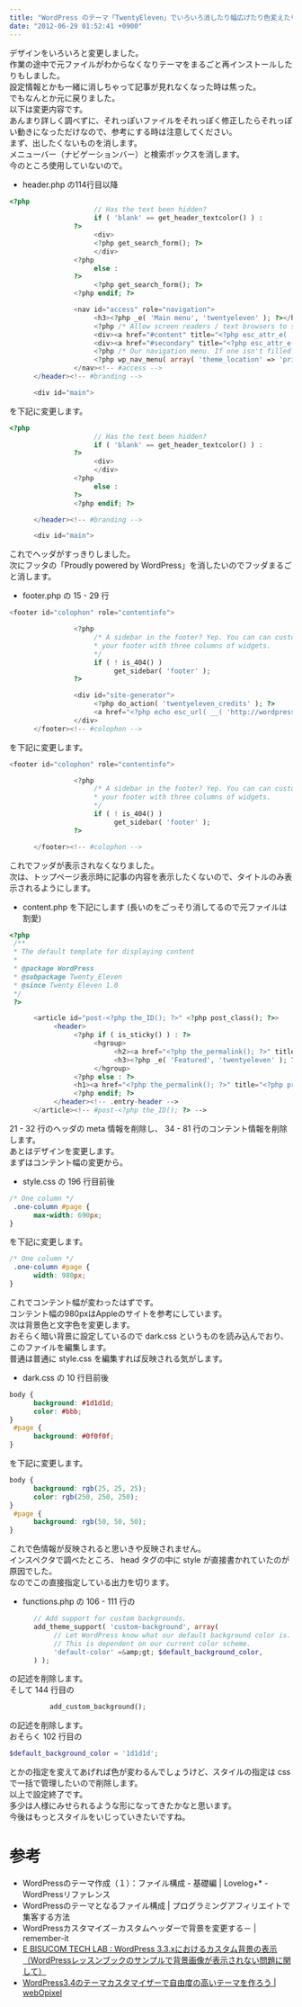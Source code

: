 ```yaml
---
title: "WordPress のテーマ「TwentyEleven」でいろいろ消したり幅広げたり色変えたりした"
date: "2012-06-29 01:52:41 +0900"
---
```


デザインをいろいろと変更しました。  
作業の途中で元ファイルがわからなくなりテーマをまるごと再インストールしたりもしました。  
設定情報とかも一緒に消しちゃって記事が見れなくなった時は焦った。  
でもなんとか元に戻りました。  
以下は変更内容です。  
あんまり詳しく調べずに、それっぽいファイルをそれっぽく修正したらそれっぽい動きになっただけなので、参考にする時は注意してください。  
まず、出したくないものを消します。  
メニューバー（ナビゲーションバー）と検索ボックスを消します。  
今のところ使用していないので。

- header.php の114行目以降

```php
<?php
                     // Has the text been hidden?
                     if ( 'blank' == get_header_textcolor() ) :
                ?>
                     <div>
                     <?php get_search_form(); ?>
                     </div>
                <?php
                     else :
                ?>
                     <?php get_search_form(); ?>
                <?php endif; ?>

                <nav id="access" role="navigation">
                     <h3><?php _e( 'Main menu', 'twentyeleven' ); ?></h3>
                     <?php /* Allow screen readers / text browsers to skip the navigation menu and get right to the good stuff. */ ?>
                     <div><a href="#content" title="<?php esc_attr_e( 'Skip to primary content', 'twentyeleven' ); ?>"><?php _e( 'Skip to primary content', 'twentyeleven' ); ?></a></div>
                     <div><a href="#secondary" title="<?php esc_attr_e( 'Skip to secondary content', 'twentyeleven' ); ?>"><?php _e( 'Skip to secondary content', 'twentyeleven' ); ?></a></div>
                     <?php /* Our navigation menu. If one isn't filled out, wp_nav_menu falls back to wp_page_menu. The menu assigned to the primary location is the one used. If one isn't assigned, the menu with the lowest ID is used. */ ?>
                     <?php wp_nav_menu( array( 'theme_location' => 'primary' ) ); ?>
                </nav><!-- #access -->
      </header><!-- #branding -->

      <div id="main">
```

を下記に変更します。

```php
<?php
                     // Has the text been hidden?
                     if ( 'blank' == get_header_textcolor() ) :
                ?>
                     <div>
                     </div>
                <?php
                     else :
                ?>
                <?php endif; ?>

      </header><!-- #branding -->

      <div id="main">
```

これでヘッダがすっきりしました。  
次にフッタの「Proudly powered by WordPress」を消したいのでフッダまるごと消します。

- footer.php の 15 - 29 行

```php
<footer id="colophon" role="contentinfo">

                <?php
                     /* A sidebar in the footer? Yep. You can can customize
                     * your footer with three columns of widgets.
                     */
                     if ( ! is_404() )
                          get_sidebar( 'footer' );
                ?>

                <div id="site-generator">
                     <?php do_action( 'twentyeleven_credits' ); ?>
                     <a href="<?php echo esc_url( __( 'http://wordpress.org/', 'twentyeleven' ) ); ?>" title="<?php esc_attr_e( 'Semantic Personal Publishing Platform', 'twentyeleven' ); ?>" rel="generator"><?php printf( __( 'Proudly powered by %s', 'twentyeleven' ), 'WordPress' ); ?></a>
                </div>
      </footer><!-- #colophon -->
```

を下記に変更します。

```php
<footer id="colophon" role="contentinfo">

                <?php
                     /* A sidebar in the footer? Yep. You can can customize
                     * your footer with three columns of widgets.
                     */
                     if ( ! is_404() )
                          get_sidebar( 'footer' );
                ?>

      </footer><!-- #colophon -->
```

これでフッダが表示されなくなりました。  
次は、トップページ表示時に記事の内容を表示したくないので、タイトルのみ表示されるようにします。

- content.php を下記にします (長いのをごっそり消してるので元ファイルは割愛)

```php
<?php
 /**
 * The default template for displaying content
 *
 * @package WordPress
 * @subpackage Twenty_Eleven
 * @since Twenty Eleven 1.0
 */
 ?>

      <article id="post-<?php the_ID(); ?>" <?php post_class(); ?>>
           <header>
                <?php if ( is_sticky() ) : ?>
                     <hgroup>
                          <h2><a href="<?php the_permalink(); ?>" title="<?php printf( esc_attr__( 'Permalink to %s', 'twentyeleven' ), the_title_attribute( 'echo=0' ) ); ?>" rel="bookmark"><?php the_title(); ?></a></h2>
                          <h3><?php _e( 'Featured', 'twentyeleven' ); ?></h3>
                     </hgroup>
                <?php else : ?>
                <h1><a href="<?php the_permalink(); ?>" title="<?php printf( esc_attr__( 'Permalink to %s', 'twentyeleven' ), the_title_attribute( 'echo=0' ) ); ?>" rel="bookmark"><?php the_title(); ?></a></h1>
                <?php endif; ?>
           </header><!-- .entry-header -->
      </article><!-- #post-<?php the_ID(); ?> -->
```

21 - 32 行のヘッダの meta 情報を削除し、 34 - 81 行のコンテント情報を削除します。  
あとはデザインを変更します。  
まずはコンテント幅の変更から。

- style.css の 196 行目前後

```css
/* One column */
 .one-column #page {
      max-width: 690px;
}
```

を下記に変更します。

```css
/* One column */
 .one-column #page {
      width: 980px;
}
```

これでコンテント幅が変わったはずです。  
コンテント幅の980pxはAppleのサイトを参考にしています。  
次は背景色と文字色を変更します。  
おそらく暗い背景に設定しているので dark.css というものを読み込んでおり、このファイルを編集します。  
普通は普通に style.css を編集すれば反映される気がします。

- dark.css の 10 行目前後

```css
body {
      background: #1d1d1d;
      color: #bbb;
}
 #page {
      background: #0f0f0f;
}
```

を下記に変更します。

```css
body {
      background: rgb(25, 25, 25);
      color: rgb(250, 250, 250);
}
 #page {
      background: rgb(50, 50, 50);
}
```

これで色情報が反映されると思いきや反映されません。  
インスペクタで調べたところ、 head タグの中に style が直接書かれていたのが原因でした。  
なのでこの直接指定している出力を切ります。

- functions.php の 106 - 111 行の

```php
      // Add support for custom backgrounds.
      add_theme_support( 'custom-background', array(
           // Let WordPress know what our default background color is.
           // This is dependent on our current color scheme.
           'default-color' =&amp;gt; $default_background_color,
      ) );
```

の記述を削除します。  
そして 144 行目の

```php
          add_custom_background();
```

の記述を削除します。  
おそらく 102 行目の

```php
$default_background_color = '1d1d1d';
```

とかの指定を変えてあげれば色が変わるんでしょうけど、スタイルの指定は css で一括で管理したいので削除します。  
以上で設定終了です。  
多少は人様にみせられるような形になってきたかなと思います。  
今後はもっとスタイルをいじっていきたいですね。

# 参考

- WordPressのテーマ作成（１）：ファイル構成 - 基礎編 | Lovelog+* - WordPressリファレンス
- WordPressのテーマとなるファイル構成 | プログラミングアフィリエイトで集客する方法
- WordPressカスタマイズ－カスタムヘッダーで背景を変更する－ | remember-it
- [E BISUCOM TECH LAB : WordPress 3.3.xにおけるカスタム背景の表示 （WordPressレッスンブックのサンプルで背景画像が表示されない問題に関して）](http://ebisu.com/memo/custom_background/)
- [WordPress3.4のテーマカスタマイザーで自由度の高いテーマを作ろう | webOpixel](http://www.webopixel.net/wordpress/586.html)
